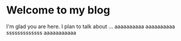 # Welcome to my blog

I'm glad you are here. I plan to talk about ...
aaaaaaaaaa
aaaaaaaaaa
sssssssssssss
aaaaaaaaaaa

